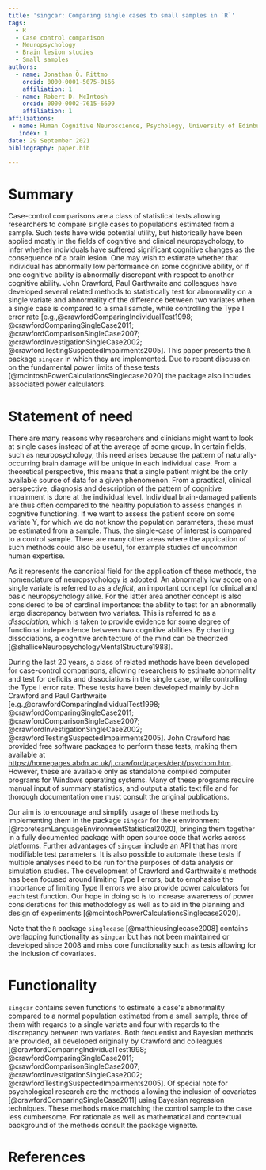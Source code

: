```yaml
---
title: 'singcar: Comparing single cases to small samples in `R`'
tags:
  - R
  - Case control comparison
  - Neuropsychology
  - Brain lesion studies
  - Small samples
authors:
  - name: Jonathan Ö. Rittmo
    orcid: 0000-0001-5075-0166
    affiliation: 1
  - name: Robert D. McIntosh
    orcid: 0000-0002-7615-6699
    affiliation: 1
affiliations:
 - name: Human Cognitive Neuroscience, Psychology, University of Edinburgh, UK
   index: 1
date: 29 September 2021
bibliography: paper.bib

---
```


# Summary

Case-control comparisons are a class of statistical tests allowing researchers
to compare single cases to populations estimated from a sample. Such tests have
wide potential utility, but historically have been applied mostly in the fields
of cognitive and clinical neuropsychology, to infer whether individuals have
suffered significant cognitive changes as the consequence of a brain lesion. One
may wish to estimate whether that individual has abnormally low performance on
some cognitive ability, or if one cognitive ability is abnormally discrepant
with respect to another cognitive ability. John Crawford, Paul Garthwaite and
colleagues have developed several related methods to statistically test for
abnormality on a single variate and abnormality of the difference between two
variates when a single case is compared to a small sample, while controlling the
Type I error rate [e.g.,@crawfordComparingIndividualTest1998;
@crawfordComparingSingleCase2011; @crawfordComparisonSingleCase2007;
@crawfordInvestigationSingleCase2002; @crawfordTestingSuspectedImpairments2005].
This paper presents the `R` package `singcar` in which they are implemented. Due to recent discussion
on the fundamental power limits of these tests [@mcintoshPowerCalculationsSinglecase2020] the package also includes 
associated power calculators. 


# Statement of need

There are many reasons why researchers and clinicians might want to look at
single cases instead of at the average of some group. In certain fields, such as
neuropsychology, this need arises because the pattern of naturally-occurring
brain damage will be unique in each individual case. From a theoretical
perspective, this means that a single patient might be the only available source
of data for a given phenomenon. 
From a practical, clinical perspective,
diagnosis and description of the pattern of cognitive impairment is done at the
individual level. Individual brain-damaged patients are thus often compared to
the healthy population to assess changes in cognitive functioning. If we want to
assess the patient score on some variate Y, for which we do not know the
population parameters, these must be estimated from a sample. Thus, the
single-case of interest is compared to a control sample. There are many other
areas where the application of such methods could also be useful, for example
studies of uncommon human expertise. 

As it represents the canonical field for the application of these methods, the
nomenclature of neuropsychology is adopted. An abnormally low score on
a single variate is referred to as a *deficit*, an important concept
for clinical and basic neuropsychology alike. For the latter area another
concept is also considered to be of cardinal importance: the ability to test for
an abnormally large discrepancy between two variates. This is referred to as a
*dissociation*, which is taken to provide evidence for some degree of
functional independence between two cognitive abilities. By charting
dissociations, a cognitive architecture of the mind can be theorized
[@shalliceNeuropsychologyMentalStructure1988].

During the last 20 years, a class of related methods have been developed for
case-control comparisons, allowing researchers to estimate abnormality and test
for deficits and dissociations in the single case, while controlling the Type I
error rate. These tests have been developed mainly by John Crawford and Paul
Garthwaite [e.g.,@crawfordComparingIndividualTest1998;
@crawfordComparingSingleCase2011; @crawfordComparisonSingleCase2007;
@crawfordInvestigationSingleCase2002; @crawfordTestingSuspectedImpairments2005].
John Crawford has provided free software packages to perform these tests, making
them available at https://homepages.abdn.ac.uk/j.crawford/pages/dept/psychom.htm. However,
these are available only as standalone compiled computer programs for Windows
operating systems. Many of these programs require manual input of summary
statistics, and output a static text file and for thorough documentation one must
consult the original publications. 

Our aim is to encourage and simplify usage of these methods by implementing them
in the package `singcar` for the `R` environment
[@rcoreteamLanguageEnvironmentStatistical2020], bringing them together in a
fully documented package with open source code that works across platforms.
Further advantages of `singcar` include an API that has more modifiable test
parameters. It is also possible to automate these tests if multiple analyses need to
be run for the purposes of data analysis or simulation studies. 
The development of Crawford and Garthwaite's methods has been focused around limiting Type I
errors, but to emphasise the importance of limiting Type II errors we also
provide power calculators for each test function. Our hope in doing so is to
increase awareness of power considerations for this methodology as well as to
aid in the planning and design of experiments
[@mcintoshPowerCalculationsSinglecase2020]. 

Note that the `R` package `singlecase` [@matthieusinglecase2008] contains
overlapping functionality as `singcar` but has not been maintained or developed
since 2008 and miss core functionality such as tests allowing for the inclusion
of covariates.

# Functionality

`singcar` contains seven functions to estimate a
case's abnormality compared to a normal population estimated from a small
sample, three of them with regards to a single variate and four with regards to
the discrepancy between two variates. Both frequentist and Bayesian methods are
provided, all developed originally by Crawford and colleagues
[@crawfordComparingIndividualTest1998;
@crawfordComparingSingleCase2011; @crawfordComparisonSingleCase2007;
@crawfordInvestigationSingleCase2002; @crawfordTestingSuspectedImpairments2005].
Of special note for psychological research are the methods allowing the
inclusion of covariates [@crawfordComparingSingleCase2011] using Bayesian
regression techniques. These methods make matching the control sample to the
case less cumbersome. For rationale as well as mathematical and contextual
background of the methods consult the package vignette.


# References
